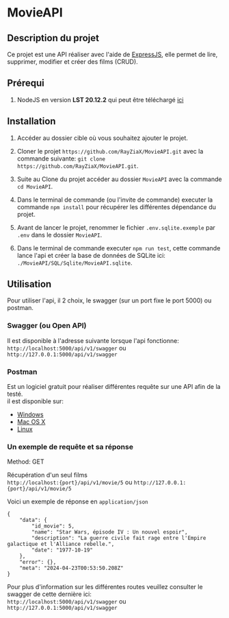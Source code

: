 # MovieAPI

## Description du projet
Ce projet est une API réaliser avec l'aide de [ExpressJS](https://expressjs.com/fr/), elle permet de lire, supprimer, modifier et créer des films (CRUD).

## Prérequi
1. NodeJS en version **LST 20.12.2** qui peut être téléchargé [ici](https://nodejs.org/dist/v20.12.2/node-v20.12.2-x64.msi)

## Installation
1. Accéder au dossier cible où vous souhaitez ajouter le projet.

2. Cloner le projet `https://github.com/RayZiaX/MovieAPI.git` avec la commande suivante:
`git clone https://github.com/RayZiaX/MovieAPI.git`.

3. Suite au Clone du projet accéder au dossier `MovieAPI` avec la commande `cd MovieAPI`.

4. Dans le terminal de commande (ou l'invite de commande) executer la commande `npm install` pour récupérer les différentes dépendance du projet.

5. Avant de lancer le projet, renommer le fichier `.env.sqlite.exemple` par `.env` dans le dossier `MovieAPI`.

6. Dans le terminal de commande executer `npm run test`, cette commande lance l'api et créer la base de données de SQLite ici: `./MovieAPI/SQL/Sqlite/MovieAPI.sqlite`.

## Utilisation

Pour utiliser l'api, il 2 choix, le swagger (sur un port fixe le port 5000) ou postman.
### Swagger (ou Open API)
Il est disponible à l'adresse suivante lorsque l'api fonctionne: `http://localhost:5000/api/v1/swagger` ou `http://127.0.0.1:5000/api/v1/swagger`

### Postman
Est un logiciel gratuit pour réaliser différentes requête sur une API afin de la testé.</br>
il est disponible sur:  
- [Windows](https://dl.pstmn.io/download/latest/win64)
- [Mac OS X](https://dl.pstmn.io/download/latest/osx_arm64)
- [Linux](https://dl.pstmn.io/download/latest/linux_64)

### Un exemple de requête et sa réponse

Method: GET

Récupération d'un seul films </br>
`http://localhost:{port}/api/v1/movie/5` ou `http://127.0.0.1:{port}/api/v1/movie/5`

Voici un exemple de réponse en ```application/json```
```
{
    "data": {
        "id_movie": 5,
        "name": "Star Wars, épisode IV : Un nouvel espoir",
        "description": "La guerre civile fait rage entre l'Empire galactique et l'Alliance rebelle.",
        "date": "1977-10-19"
    },
    "error": {},
    "meta": "2024-04-23T00:53:50.208Z"
}
```

Pour plus d'information sur les différentes routes veuillez consulter le swagger de cette dernière ici:</br> `http://localhost:5000/api/v1/swagger` ou `http://127.0.0.1:5000/api/v1/swagger`